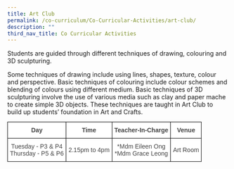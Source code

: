 ```yaml
---
title: Art Club
permalink: /co-curriculum/Co-Curricular-Activities/art-club/
description: ""
third_nav_title: Co Curricular Activities
---
```

Students are guided through different techniques of drawing, colouring and 3D sculpturing.

Some techniques of drawing include using lines, shapes, texture, colour and perspective. Basic techniques of colouring include colour schemes and blending of colours using different medium. Basic techniques of 3D sculpturing involve the use of various media such as clay and paper mache to create simple 3D objects. These techniques are taught in Art Club to build up students’ foundation in Art and Crafts.

<style type="text/css">
.tg  {border-collapse:collapse;border-spacing:0;margin:0px auto;}
.tg td{border-color:black;border-style:solid;border-width:1px;font-family:Arial, sans-serif;font-size:14px;
  overflow:hidden;padding:10px 5px;word-break:normal;}
.tg th{border-color:black;border-style:solid;border-width:1px;font-family:Arial, sans-serif;font-size:14px;
  font-weight:normal;overflow:hidden;padding:10px 5px;word-break:normal;}
.tg .tg-ncov{background-color:#FFF;color:#454545;text-align:center;vertical-align:middle}
.tg .tg-d8lx{background-color:#FFF;color:#444;font-weight:bold;text-align:center;vertical-align:middle}
.tg .tg-vfvg{background-color:#FFF;color:#444;text-align:center;vertical-align:middle}
</style>
<table class="tg">
<tbody>
  <tr>
    <td class="tg-d8lx">Day </td>
    <td class="tg-d8lx"> Time</td>
    <td class="tg-d8lx">Teacher-In-Charge</td>
    <td class="tg-d8lx">Venue</td>
  </tr>
  <tr>
    <td class="tg-vfvg"><span style="background-color:transparent">Tuesday - P3 &amp; P4</span><br>Thursday - P5 &amp; P6</td>
    <td class="tg-vfvg"> 2.15pm to 4pm</td>
    <td class="tg-ncov">*Mdm Eileen Ong  <br>*Mdm Grace Leong</td>
    <td class="tg-vfvg">Art Room</td>
  </tr>
</tbody>
</table>